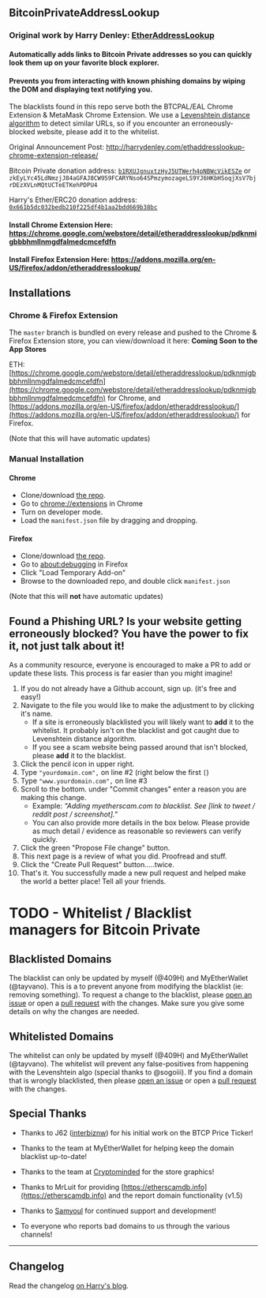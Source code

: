 ## BitcoinPrivateAddressLookup
### Original work by Harry Denley: [EtherAddressLookup](https://github.com/409H/EtherAddressLookup)

#### Automatically adds links to Bitcoin Private addresses so you can quickly look them up on your favorite block explorer.

#### Prevents you from interacting with known phishing domains by wiping the DOM and displaying text notifying you.

The blacklists found in this repo serve both the BTCPAL/EAL Chrome Extension & MetaMask Chrome Extension. We use a [Levenshtein distance algorithm](https://en.wikipedia.org/wiki/Levenshtein_distance) to detect similar URLs, so if you encounter an erroneously-blocked website, please add it to the whitelist.

Original Announcement Post: http://harrydenley.com/ethaddresslookup-chrome-extension-release/

Bitcoin Private donation address: [`b1RXUJgnuxtzHyJ5UTWerh4pNBWcVikESZe`](https://explorer.btcprivate.org/address/b1RXUJgnuxtzHyJ5UTWerh4pNBWcVikESZe) or `zkEyLYc45LdNmzjJ84aGFAJ8CW959FCARYNso64SPmzymozageLS9YJ6HKbHSoqjXsV7bjrDEzXVLnMQtUCTeETKehPDPU4`

Harry's Ether/ERC20 donation address: [`0x661b5dc032bedb210f225df4b1aa2bdd669b38bc`](https://etherscan.io/address/0x661b5dc032bedb210f225df4b1aa2bdd669b38bc)

#### Install Chrome Extension Here: https://chrome.google.com/webstore/detail/etheraddresslookup/pdknmigbbbhmllnmgdfalmedcmcefdfn

#### Install Firefox Extension Here: https://addons.mozilla.org/en-US/firefox/addon/etheraddresslookup/

## Installations

### Chrome & Firefox Extension

The `master` branch is bundled on every release and pushed to the Chrome & Firefox Extension store, you can view/download it
here: **Coming Soon to the App Stores**

ETH: [https://chrome.google.com/webstore/detail/etheraddresslookup/pdknmigbbbhmllnmgdfalmedcmcefdfn](https://chrome.google.com/webstore/detail/etheraddresslookup/pdknmigbbbhmllnmgdfalmedcmcefdfn) for Chrome, and [https://addons.mozilla.org/en-US/firefox/addon/etheraddresslookup/](https://addons.mozilla.org/en-US/firefox/addon/etheraddresslookup/) for Firefox.

(Note that this will have automatic updates)

### Manual Installation

#### Chrome
* Clone/download [the repo](https://github.com/ch4ot1c/BitcoinPrivateAddressLookup).
* Go to [chrome://extensions](chrome://extensions) in Chrome
* Turn on developer mode.
* Load the `manifest.json` file by dragging and dropping.

#### Firefox
* Clone/download [the repo](https://github.com/ch4ot1c/BitcoinPrivateAddressLookup).
* Go to [about:debugging](about:debugging) in Firefox
* Click "Load Temporary Add-on"
* Browse to the downloaded repo, and double click `manifest.json`

(Note that this will **not** have automatic updates)

## Found a Phishing URL? Is your website getting erroneously blocked? You have the power to fix it, not just talk about it!

As a community resource, everyone is encouraged to make a PR to add or update these lists. This process is far easier than you might imagine!

1. If you do not already have a Github account, sign up. (it's free and easy!)
2. Navigate to the file you would like to make the adjustment to by clicking it's name.
    - If a site is erroneously blacklisted you will likely want to **add** it to the whitelist. It probably isn't on the blacklist and got caught due to Levenshtein distance algorithm.
    - If you see a scam website being passed around that isn't blocked, please **add** it to the blacklist.
3. Click the pencil icon in upper right.
4. Type `"yourdomain.com",` on line #2 (right below the first `[`)
5. Type `"www.yourdomain.com",` on line #3
6. Scroll to the bottom. under "Commit changes" enter a reason you are making this change.
    - Example: *"Adding myetherscam.com to blacklist. See [link to tweet / reddit post / screenshot]."*
    - You can also provide more details in the box below. Please provide as much detail / evidence as reasonable so reviewers can verify quickly.
7. Click the green "Propose File change" button.
8. This next page is a review of what you did. Proofread and stuff.
9. Click the "Create Pull Request" button.....twice.
10. That's it. You successfully made a new pull request and helped make the world a better place! Tell all your friends.


# TODO - Whitelist / Blacklist managers for Bitcoin Private

## Blacklisted Domains

The blacklist can only be updated by myself (@409H) and MyEtherWallet (@tayvano). This is a to prevent anyone
from modifying the blacklist (ie: removing something). To request a change to the
blacklist, please [open an issue](https://github.com/409H/EtherAddressLookup/issues/new) or open
a [pull request](https://github.com/409H/EtherAddressLookup/compare) with the changes. Make sure you give some
details on why the changes are needed.

## Whitelisted Domains

The whitelist can only be updated by myself (@409H) and MyEtherWallet (@tayvano). The whitelist will prevent any false-positives
from happening with the Levenshtein algo (special thanks to @sogoiii). If you find a domain that is wrongly blacklisted, then please
[open an issue](https://github.com/409H/EtherAddressLookup/issues/new) or open
a [pull request](https://github.com/409H/EtherAddressLookup/compare) with the changes.

## Special Thanks

* Thanks to J62 ([interbiznw](https://github.com/interbiznw)) for his initial work on the BTCP Price Ticker!

* Thanks to the team at MyEtherWallet for helping keep the domain blacklist up-to-date!
* Thanks to the team at [Cryptominded](https://cryptominded.com/) for the store graphics!
* Thanks to MrLuit for providing [https://etherscamdb.info](https://etherscamdb.info) and the report domain functionality (v1.5)
* Thanks to [Samyoul](https://github.com/Samyoul) for continued support and development!
* To everyone who reports bad domains to us through the various channels!

----

## Changelog

Read the changelog [on Harry's blog](https://harrydenley.com/ethaddresslookup-chrome-extension-release/).
